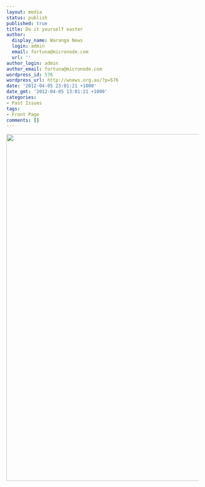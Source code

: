 ```yaml
---
layout: media
status: publish
published: true
title: Do it yourself easter
author:
  display_name: Waranga News
  login: admin
  email: fortuna@micronode.com
  url: ''
author_login: admin
author_email: fortuna@micronode.com
wordpress_id: 576
wordpress_url: http://wnews.org.au/?p=576
date: '2012-04-05 23:01:21 +1000'
date_gmt: '2012-04-05 13:01:21 +1000'
categories:
- Past Issues
tags:
- Front Page
comments: []
---
```


<a href="{{ site.url }}/images/2012/04/frontpage-20120405.pdf"><img class="alignnone size-full wp-image-574" title="Front Page - 5 April, 2012" src="{{ site.url }}/images/2012/04/frontpage-20120405.png" alt="" width="624" height="907" /></a>
